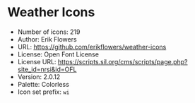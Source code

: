 # Weather Icons

- Number of icons: 219
- Author: Erik Flowers
- URL: https://github.com/erikflowers/weather-icons
- License: Open Font License
- License URL: https://scripts.sil.org/cms/scripts/page.php?site_id=nrsi&id=OFL
- Version: 2.0.12
- Palette: Colorless
- Icon set prefix: `wi`
